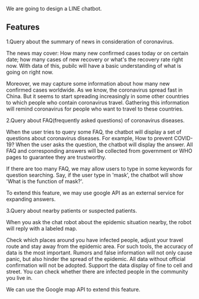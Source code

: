 We are going to design a LINE chatbot.


## Features

1.Query about the summary of news in consideration of coronavirus.
  
  The news may cover: How many new confirmed cases today or on certain date; how many cases of new recovery or what's the recovery rate right now. With data of this, pubilc will have a basic understanding of what is going on right now.
  
  Moreover, we may capture some information about how many new confirmed cases worldwide. As we know, the coronavirus spread fast in China. But it seems to start spreading increasingly in some other countries to which people who contain coronavirus travel. Gathering this information will remind coronavirus for people who want to travel to these countries. 

2.Query about FAQ(frequently asked questions) of coronavirus diseases.

When the user tries to query some FAQ, the chatbot will display a set of questions about coronavirus diseases. For example, 
How to prevent COVID-19? When the user asks the question, the chatbot will display the answer. All FAQ and corresponding answers will be collected from government or WHO pages to guarantee they are trustworthy.

If there are too many FAQ, we may allow users to type in some keywords for question searching. Say, if the user type in 'mask', the chatbot will show 'What is the function of mask?'.

To extend this feature, we may use google API as an external service for expanding answers.


3.Query about nearby patients or suspected patients. 



When you ask the chat robot about the epidemic situation nearby, the robot will reply with a labeled map. 



Check which places around you have infected people, adjust your travel route and stay away from the epidemic area. For such tools, the accuracy of data is the most important. 
Rumors and false information will not only cause panic, but also hinder the spread of the epidemic. All data without official confirmation will not be adopted. Support the data display of fine to cell and street. You can check whether there are infected people in the community you live in. 



We can use the Google map API to extend this feature. 





